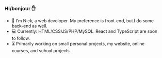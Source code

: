 ### Hi/bonjour :raised_hand:

- :evergreen_tree: I'm Nick, a web developer. My preference is front-end, but I do some back-end as well.
- :computer: Currently: HTML/CSS/JS/PHP/MySQL. React and TypeScript are soon to follow.
- :hourglass_flowing_sand: Primarily working on small personal projects, my website, online courses, and school projects.

<!--
**nlamo/nlamo** is a ✨ _special_ ✨ repository because its `README.md` (this file) appears on your GitHub profile.
-->
